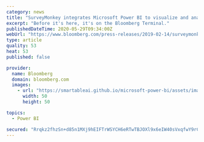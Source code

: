 ```yaml
---
category: news
title: "SurveyMonkey integrates Microsoft Power BI to visualize and analyze survey data"
excerpt: "Before it's here, it's on the Bloomberg Terminal."
publishedDateTime: 2020-05-29T09:34:00Z
webUrl: "https://www.bloomberg.com/press-releases/2019-02-14/surveymonkey-integrates-microsoft-power-bi-to-visualize-and-analyze-survey-data"
type: article
quality: 53
heat: 53
published: false

provider:
  name: Bloomberg
  domain: bloomberg.com
  images:
    - url: "https://smartableai.github.io/microsoft-power-bi/assets/images/organizations/bloomberg.com-50x50.jpg"
      width: 50
      height: 50

topics:
  - Power BI

secured: "Rrqkz2fhzSn+d85n1MXj9hEIFTrWSYCH6eRTwTBJOXl9x6eIW40sVxqfwY9rCk1N3bCCdGBEs1Y/cD32WMqVnWmhmfDeil7jX3tw/i4Gu2xd6qWVmqgudJzah8LPUPswz/HA6ez3PjiiZAbDuhoFYpkXXWRad1UpevzEiOKVGuUh/F6D24RadVPEArmP40R0XDplIJCDpgqfhrHGYV2FKUEbRSI5uuNaNMlf/3MLgl+K9BGKh2vtNcJ3TjGA7er3zJ2mvPR8T9u2PQhgeDjxwr1Hi1pFmHz9SccaXrO+K59gcV7A1sJEoSCDs/CAwhMK;jEJXL1s/YXkj2B7ux9ESkw=="
---
```


